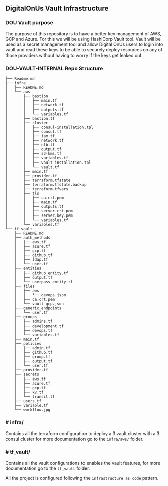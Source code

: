 ## DigitalOnUs Vault Infrastructure

### **DOU Vault purpose**

The purpose of this repository is to have a better key management of AWS, GCP and Azure. For this we will be using HashiCorp Vault tool. Vault will be used as a secret management tool and allow Digital OnUs users to login into vault and read these keys to be able to securely deploy resources on any of those providers without having to worry if the keys get leaked out.

### **DOU-VAULT-INTERNAL Repo Structure**

```
├── Readme.md
├── infra
│   ├── README.md
│   └── aws
│       ├── bastion
│       │   ├── main.tf
│       │   ├── network.tf
│       │   ├── outputs.tf
│       │   └── variables.tf
│       ├── bastion.tf
│       ├── cluster
│       │   ├── consul-installation.tpl
│       │   ├── consul.tf
│       │   ├── iam.tf
│       │   ├── network.tf
│       │   ├── nlb.tf
│       │   ├── output.tf
│       │   ├── s3-kms.tf
│       │   ├── variables.tf
│       │   ├── vault-installation.tpl
│       │   └── vault.tf
│       ├── main.tf
│       ├── provider.tf
│       ├── terraform.tfstate
│       ├── terraform.tfstate.backup
│       ├── terraform.tfvars
│       ├── tls
│       │   ├── ca.crt.pem
│       │   ├── main.tf
│       │   ├── outputs.tf
│       │   ├── server.crt.pem
│       │   ├── server.key.pem
│       │   └── variables.tf
│       └── variables.tf
└── tf_vault
    ├── README.md
    ├── auth_methods
    │   ├── aws.tf
    │   ├── azure.tf
    │   ├── gcp.tf
    │   ├── github.tf
    │   ├── ldap.tf
    │   └── user.tf
    ├── entities
    │   ├── github_entity.tf
    │   ├── output.tf
    │   └── userpass_entity.tf
    ├── files
    │   ├── aws
    │   │   └── devops.json
    │   ├── ca.crt.pem
    │   └── vault-gcp.json
    ├── generic_endpoints
    │   └── user.tf
    ├── groups
    │   ├── admins.tf
    │   ├── development.tf
    │   ├── devops.tf
    │   └── variables.tf
    ├── main.tf
    ├── policies
    │   ├── admin.tf
    │   ├── github.tf
    │   ├── group.tf
    │   ├── output.tf
    │   └── user.tf
    ├── provider.tf
    ├── secrets
    │   ├── aws.tf
    │   ├── azure.tf
    │   ├── gcp.tf
    │   ├── kv.tf
    │   └── transit.tf
    ├── users.tf
    ├── variable.tf
    └── workflow.jpg
```


### # **infra/**

Contains all the terraform configuration to deploy a 3 vault cluster with a 3 consul cluster for more documentation go to the `infra/aws/` folder.

### # **tf_vault/**

Contains all the vault configurations to enables the vault features, for more documentation go to the `tf_vault` folder.

All the project is configured following the `infrastructure as code` pattern.